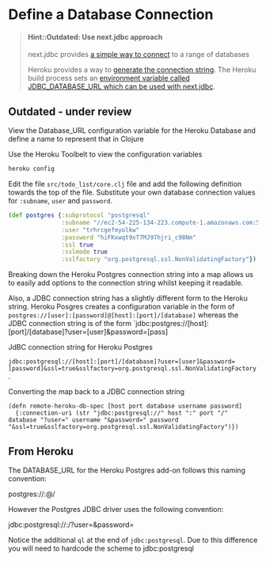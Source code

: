# Define a Database Connection

> #### Hint::Outdated: Use next.jdbc approach
> next.jdbc provides [a simple way to connect](https://github.com/seancorfield/next-jdbc/blob/develop/doc/getting-started.md) to a range of databases
>
> Heroku provides a way to [generate the connection string](https://practicalli.github.io/clojure-webapps/projects/banking-on-clojure/production-database.html#generate-the-jdbc-connection).  The Heroku build process sets an [environment variable called JDBC_DATABASE_URL which can be used with next.jdbc](https://practicalli.github.io/clojure-webapps/projects/banking-on-clojure/production-database.html#adding-postgresql-driver-to-clojure-project).



## Outdated - under review
View the Database_URL configuration variable for the Heroku Database and define a name to represent that in Clojure

Use the Heroku Toolbelt to view the configuration variables

```bash
heroku config
```

Edit the file `src/todo_list/core.clj` file and add the following definition towards the top of the file.  Substitute your own database connection values for `:subname`, `user` and `password`.

```clojure
(def postgres {:subprotocol "postgresql"
               :subname "//ec2-54-225-134-223.compute-1.amazonaws.com:5432/d9mtan2ol8uhik"
               :user "trhrcgefmyolkw"
               :password "hiFKxwqt9xT7MJ97hjri_c98Nm"
               :ssl true
               :sslmode true
               :sslfactory "org.postgresql.ssl.NonValidatingFactory"})
```


Breaking down the Heroku Postgres connection string into a map  allows us to easily add options to the connection string whilst keeping it readable.

Also, a JDBC connection string has a slightly different form to the Heroku string. Heroku Posgres creates a configuration variable in the form of `postgres://[user]:[password]@[host]:[port]/[database]` whereas the JDBC connection string is of the form `jdbc:postgres://[host]:[port]/[database]?user=[user]&password=[pass]


JdBC connection string for Heroku Postgres

`jdbc:postgresql://[host]:[port]/[database]?user=[user]&password=[password]&ssl=true&sslfactory=org.postgresql.ssl.NonValidatingFactory`.


Converting the map back to a JDBC connection string

```
(defn remote-heroku-db-spec [host port database username password]
  {:connection-uri (str "jdbc:postgresql://" host ":" port "/" database "?user=" username "&password=" password "&ssl=true&sslfactory=org.postgresql.ssl.NonValidatingFactory")})
```


## From Heroku

The DATABASE_URL for the Heroku Postgres add-on follows this naming convention:

postgres://<username>:<password>@<host>/<dbname>

However the Postgres JDBC driver uses the following convention:

jdbc:postgresql://<host>:<port>/<dbname>?user=<username>&password=<password>

Notice the additional `ql` at the end of `jdbc:postgresql`.  Due to this difference you will need to hardcode the scheme to jdbc:postgresql
